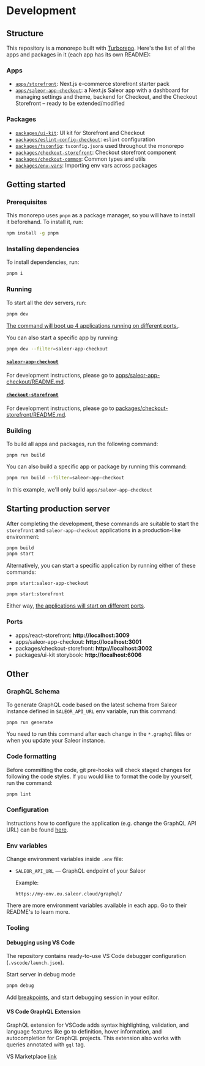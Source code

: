 # Development

## Structure

This repository is a monorepo built with [Turborepo](https://turborepo.org/). Here's the list of all the apps and packages in it (each app has its own README):

### Apps

- [`apps/storefront`](../apps/storefront/README.md): Next.js e-commerce storefront starter pack
- [`apps/saleor-app-checkout`](../apps/saleor-app-checkout/README.md): a Next.js Saleor app with a dashboard for managing settings and theme, backend for Checkout, and the Checkout Storefront – ready to be extended/modified

### Packages

- [`packages/ui-kit`](../packages/ui-kit): UI kit for Storefront and Checkout
- [`packages/eslint-config-checkout`](../packages/eslint-config-checkout): `eslint` configuration
- [`packages/tsconfig`](../packages/tsconfig): `tsconfig.json`s used throughout the monorepo
- [`packages/checkout-storefront`](../packages/checkout-storefront): Checkout storefront component
- [`packages/checkout-common`](../packages/checkout-common): Common types and utils
- [`packages/env-vars`](../packages/env-vars): Importing env vars across packages

## Getting started

### Prerequisites

This monorepo uses `pnpm` as a package manager, so you will have to install it beforehand. To install it, run:

```bash
npm install -g pnpm
```

### Installing dependencies

To install dependencies, run:

```bash
pnpm i
```

### Running

To start all the dev servers, run:

```bash
pnpm dev
```

[The command will boot up 4 applications running on different ports.](#ports).

You can also start a specific app by running:

```bash
pnpm dev --filter=saleor-app-checkout
```

#### [`saleor-app-checkout`](../apps/saleor-app-checkout/README.md)

For development instructions, please go to [apps/saleor-app-checkout/README.md](../apps/saleor-app-checkout/README.md).

#### [`checkout-storefront`](../packages/checkout-storefront/README.md)

For development instructions, please go to [packages/checkout-storefront/README.md](../packages/checkout-storefront/README.md).

### Building

To build all apps and packages, run the following command:

```
pnpm run build
```

You can also build a specific app or package by running this command:

```bash
pnpm run build --filter=saleor-app-checkout
```

In this example, we'll only build `apps/saleor-app-checkout`

## Starting production server

After completing the development, these commands are suitable to start the `storefront` and `saleor-app-checkout` applications in a production-like environment:

```bash
pnpm build
pnpm start
```

Alternatively, you can start a specific application by running either of these commands:

```bash
pnpm start:saleor-app-checkout
```

```bash
pnpm start:storefront
```

Either way, [the applications will start on different ports](#ports).

### Ports

- apps/react-storefront: **http://localhost:3009**
- apps/saleor-app-checkout: **http://localhost:3001**
- packages/checkout-storefront: **http://localhost:3002**
- packages/ui-kit storybook: **http://localhost:6006**

## Other

### GraphQL Schema

To generate GraphQL code based on the latest schema from Saleor instance defined in `SALEOR_API_URL` env variable, run this command:

```
pnpm run generate
```

You need to run this command after each change in the `*.graphql` files or when you update your Saleor instance.

### Code formatting

Before committing the code, git pre-hooks will check staged changes for following the code styles. If you would like to format the code by yourself, run the command:

```bash
pnpm lint
```

### Configuration

Instructions how to configure the application (e.g. change the GraphQL API URL) can be found [here](apps/storefront/docs/configuration.md).

### Env variables

Change environment variables inside `.env` file:

- `SALEOR_API_URL` — GraphQL endpoint of your Saleor

  Example:

  ```
  https://my-env.eu.saleor.cloud/graphql/
  ```

There are more environment variables available in each app. Go to their README's to learn more.

### Tooling

#### Debugging using VS Code

The repository contains ready-to-use VS Code debugger configuration (`.vscode/launch.json`).

Start server in debug mode

```bash
pnpm debug
```

Add [breakpoints](https://code.visualstudio.com/docs/editor/debugging#_breakpoints), and start debugging session in your editor.

#### VS Code GraphQL Extension

GraphQL extension for VSCode adds syntax highlighting, validation, and language features like go to definition, hover information, and autocompletion for GraphQL projects. This extension also works with queries annotated with `gql` tag.

VS Marketplace [link](https://marketplace.visualstudio.com/items?itemName=GraphQL.vscode-graphql)
